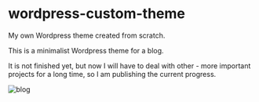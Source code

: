 # wordpress-custom-theme
My own Wordpress theme created from scratch.

This is a minimalist Wordpress theme for a blog.

It is not finished yet, but now I will have to deal with other - more important projects for a long time, so I am publishing the current progress.


![blog](https://user-images.githubusercontent.com/54410894/136064650-d4a6c018-711f-4b06-bd55-088499a44f51.jpg)
